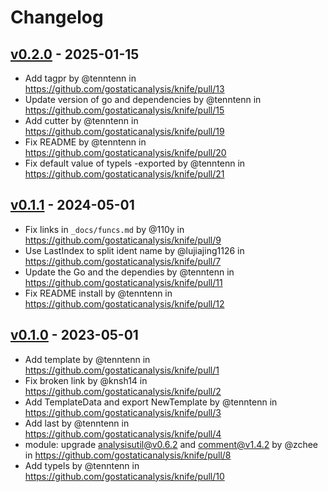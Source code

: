 # Changelog

## [v0.2.0](https://github.com/gostaticanalysis/knife/compare/v0.1.1...v0.2.0) - 2025-01-15
- Add tagpr by @tenntenn in https://github.com/gostaticanalysis/knife/pull/13
- Update version of go and dependencies by @tenntenn in https://github.com/gostaticanalysis/knife/pull/15
- Add cutter by @tenntenn in https://github.com/gostaticanalysis/knife/pull/19
- Fix README by @tenntenn in https://github.com/gostaticanalysis/knife/pull/20
- Fix default value of typels -exported by @tenntenn in https://github.com/gostaticanalysis/knife/pull/21

## [v0.1.1](https://github.com/gostaticanalysis/knife/compare/v0.1.0...v0.1.1) - 2024-05-01
- Fix links in `_docs/funcs.md` by @110y in https://github.com/gostaticanalysis/knife/pull/9
- Use LastIndex to split ident name by @lujiajing1126 in https://github.com/gostaticanalysis/knife/pull/7
- Update the Go and the dependies by @tenntenn in https://github.com/gostaticanalysis/knife/pull/11
- Fix README install by @tenntenn in https://github.com/gostaticanalysis/knife/pull/12

## [v0.1.0](https://github.com/gostaticanalysis/knife/commits/v0.1.0) - 2023-05-01
- Add template by @tenntenn in https://github.com/gostaticanalysis/knife/pull/1
- Fix broken link by @knsh14 in https://github.com/gostaticanalysis/knife/pull/2
- Add TemplateData and export NewTemplate by @tenntenn in https://github.com/gostaticanalysis/knife/pull/3
- Add last by @tenntenn in https://github.com/gostaticanalysis/knife/pull/4
- module: upgrade analysisutil@v0.6.2 and comment@v1.4.2 by @zchee in https://github.com/gostaticanalysis/knife/pull/8
- Add typels by @tenntenn in https://github.com/gostaticanalysis/knife/pull/10

